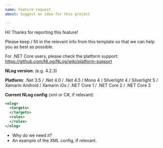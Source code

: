```yaml
---
name: Feature request
about: Suggest an idea for this project

---
```


Hi! Thanks for reporting this feature!

Please keep / fill in the relevant info from this template so that we can help you as best as possible.

For .NET Core users, please check the platform support: https://github.com/NLog/NLog/wiki/platform-support

**NLog version**: (e.g. 4.2.3)

**Platform**: .Net 3.5 / .Net 4.0 / .Net 4.5 / Mono 4 / Silverlight 4 / Silverlight 5 / Xamarin Android / Xamarin iOs / .NET Core 1 / .NET Core 2 / .NET Core 3

**Current NLog config** (xml or C#, if relevant)

```xml
<nlog>
  <targets>
  </targets>
  <rules>
  </rules>
</nlog>

```


 - Why do we need it?
 - An example of the XML config, if relevant.
